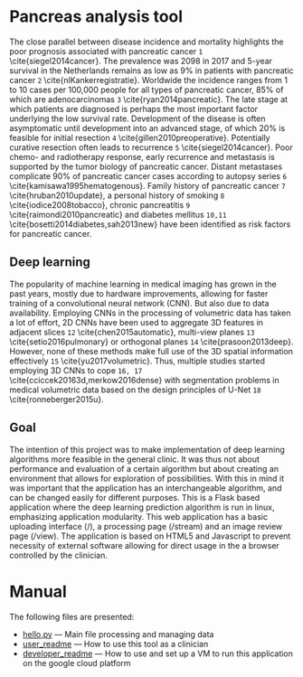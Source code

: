 Pancreas analysis tool
=====

The close parallel between disease incidence and mortality highlights the poor prognosis associated with pancreatic cancer `1` \cite{siegel2014cancer}. The prevalence was 2098 in 2017 and 5-year survival in the Netherlands remains as low as 9\% in patients with pancreatic cancer `2` \cite{nlKankerregistratie}. Worldwide the incidence ranges from 1 to 10 cases per 100,000 people for all types of pancreatic cancer, 85\% of which are adenocarcinomas `3` \cite{ryan2014pancreatic}. The late stage at which patients are diagnosed is perhaps the most important factor underlying the low survival rate. Development of the disease is often asymptomatic until development into an advanced stage, of which 20\% is feasible for initial resection `4` \cite{gillen2010preoperative}. Potentially curative resection often leads to recurrence `5` \cite{siegel2014cancer}. Poor chemo- and radiotherapy response, early recurrence and metastasis is supported by the tumor biology of pancreatic cancer. Distant metastases complicate 90\% of pancreatic cancer cases according to autopsy series `6` \cite{kamisawa1995hematogenous}. Family history of pancreatic cancer `7` \cite{hruban2010update}, a personal history of smoking `8` \cite{iodice2008tobacco}, chronic pancreatitis `9` \cite{raimondi2010pancreatic} and diabetes mellitus `10,11` \cite{bosetti2014diabetes,sah2013new} have been identified as risk factors for pancreatic cancer.

Deep learning
-----

The popularity of machine learning in medical imaging has grown in the past years, mostly due to hardware improvements, allowing for faster training of a convolutional neural network (CNN). But also due to data availability. 
Employing CNNs in the processing of volumetric data has taken a lot of effort, 2D CNNs have been used to aggregate 3D features in adjacent slices `12` \cite{chen2015automatic}, multi-view planes `13` \cite{setio2016pulmonary} or orthogonal planes `14` \cite{prasoon2013deep}. However, none of these methods make full use of the 3D spatial information effectively `15` \cite{yu2017volumetric}. Thus, multiple studies started employing 3D CNNs to cope `16, 17` \cite{cciccek20163d,merkow2016dense} with segmentation problems in medical volumetric data based on the design principles of U-Net `18` \cite{ronneberger2015u}.

Goal
-----

The intention of this project was to make implementation of deep learning algorithms more feasible in the general clinic. It was thus not about performance and evaluation of a certain algorithm but about creating an environment that allows for exploration of possibilities. With this in mind it was important that the application has an interchangeable algorithm, and can be changed easily for different purposes. This is a Flask based application where the deep learning prediction algorithm is run in linux, emphasizing application modularity. This web application has a basic uploading interface (/), a processing page (/stream) and an image review page (/view). The application is based on HTML5 and Javascript to prevent necessity of external software allowing for direct usage in the a browser controlled by the clinician.

# Manual

The following files are presented:
- [hello.py](https://github.com/BartTh/pancreasread/blob/master/hello.py) &mdash; Main file processing and managing data
- [user_readme](https://github.com/BartTh/pancreasread/blob/master/User_readme.md) &mdash; How to use this tool as a clinician
- [developer_readme](https://github.com/BartTh/pancreasread/blob/master/Developer_readme.md) &mdash; How to use and set up a VM to run this application on the google cloud platform
